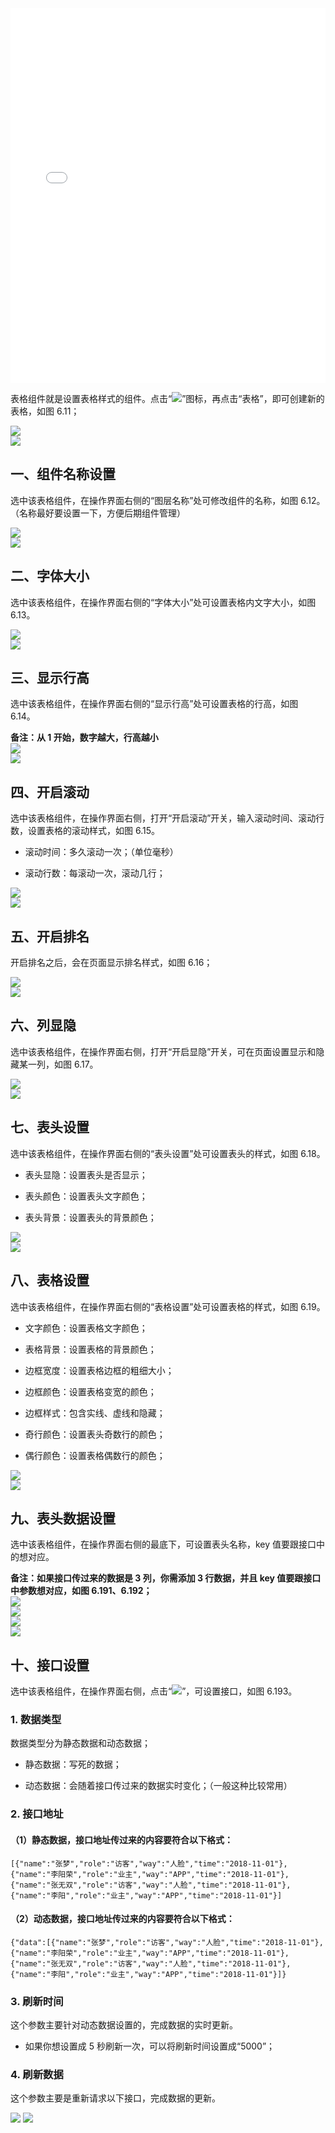 <iframe src="//player.bilibili.com/player.html?aid=385013567&bvid=BV1YZ4y1q7SP&cid=747212629&page=1&high_quality=1" scrolling="no" border="0" frameborder="no" framespacing="0" allowfullscreen="true" width="100%" height="600"> </iframe>

表格组件就是设置表格样式的组件。点击“![](https://img.kancloud.cn/e4/c1/e4c19480b992403fd3f915b50779c1f7_28x27.png)”图标，再点击“表格”，即可创建新的表格，如图 6.11；

![](https://img.kancloud.cn/38/9e/389e162733837ca1ab50e28782d65f84_814x533.png)  
![](https://img.kancloud.cn/64/b7/64b75769607c3fc5507ce1be6ce5853a_803x38.png)

## **一、组件名称设置**

选中该表格组件，在操作界面右侧的“图层名称”处可修改组件的名称，如图 6.12。（名称最好要设置一下，方便后期组件管理）

![](https://img.kancloud.cn/05/02/0502a2f63228fa8e14af2552f5f347e5_938x567.png)  
![](https://img.kancloud.cn/0b/8e/0b8e26b9215e0531a06df0708fb1ca28_802x39.png)

## **二、字体大小**

选中该表格组件，在操作界面右侧的“字体大小”处可设置表格内文字大小，如图 6.13。

![](https://img.kancloud.cn/cb/82/cb829cdf32ddd81b4719279ded348faa_960x552.png)  
![](https://img.kancloud.cn/61/5e/615ed5f9a3f8927efa4817b6e9fcf951_801x38.png)

## **三、显示行高**

选中该表格组件，在操作界面右侧的“显示行高”处可设置表格的行高，如图 6.14。

**备注：从 1 开始，数字越大，行高越小**  
![](https://img.kancloud.cn/cf/55/cf55b5d9b45c9c3d7bcadcedaf6bae06_950x545.png)  
![](https://img.kancloud.cn/ee/8c/ee8ca95062805ff42e2098c12504fa42_799x43.png)

## **四、开启滚动**

选中该表格组件，在操作界面右侧，打开“开启滚动”开关，输入滚动时间、滚动行数，设置表格的滚动样式，如图 6.15。

- 滚动时间：多久滚动一次；（单位毫秒）

- 滚动行数：每滚动一次，滚动几行；

![](https://img.kancloud.cn/ef/3b/ef3b35945baf45f47ce2dc8456e1e260_999x642.png)  
![](https://img.kancloud.cn/79/b9/79b91e747bd48c510a2adce8c97e0fef_798x41.png)

## **五、开启排名**

开启排名之后，会在页面显示排名样式，如图 6.16；

![](https://img.kancloud.cn/4d/4c/4d4c6e9f389afba19fad1f68964d0085_1045x634.png)  
![](https://img.kancloud.cn/07/15/0715543e5657c7293f58414df31e4844_803x42.png)

## **六、列显隐**

选中该表格组件，在操作界面右侧，打开“开启显隐”开关，可在页面设置显示和隐藏某一列，如图 6.17。

![](https://img.kancloud.cn/f5/84/f58448fc36078a7d0457382af415587f_1023x643.png)  
![](https://img.kancloud.cn/10/41/10416a0f5efa9ad4b9b800623d719d23_799x36.png)

## **七、表头设置**

选中该表格组件，在操作界面右侧的“表头设置”处可设置表头的样式，如图 6.18。

- 表头显隐：设置表头是否显示；

- 表头颜色：设置表头文字颜色；

- 表头背景：设置表头的背景颜色；

![](https://img.kancloud.cn/bc/df/bcdf433eea3c00f6f8c4b2e8131c3ac7_1002x433.png)  
![](https://img.kancloud.cn/b9/54/b9544525f3d76e565f140fed43cce51a_784x38.png)

## **八、表格设置**

选中该表格组件，在操作界面右侧的“表格设置”处可设置表格的样式，如图 6.19。

- 文字颜色：设置表格文字颜色；

- 表格背景：设置表格的背景颜色；

- 边框宽度：设置表格边框的粗细大小；

- 边框颜色：设置表格变宽的颜色；

- 边框样式：包含实线、虚线和隐藏；

- 奇行颜色：设置表头奇数行的颜色；

- 偶行颜色：设置表格偶数行的颜色；

![](https://img.kancloud.cn/52/2a/522a978ed45e5a1ccdc954cb79351758_1021x640.png)  
![](https://img.kancloud.cn/94/54/945467ffcee350a05474355d5bb77a80_795x39.png)

## **九、表头数据设置**

选中该表格组件，在操作界面右侧的最底下，可设置表头名称，key 值要跟接口中的想对应。

**备注：如果接口传过来的数据是 3 列，你需添加 3 行数据，并且 key 值要跟接口中参数想对应，如图 6.191、6.192；**  
![](https://img.kancloud.cn/e1/70/e170909c941408c949b4e6c78e5cf0ce_1042x418.png)  
![](https://img.kancloud.cn/2f/a2/2fa2512682e34ea3918ddd5dcade3f5f_796x44.png)  
![](https://img.kancloud.cn/59/f3/59f3fa68155639526459f15ddd5e995d_672x449.png)  
![](https://img.kancloud.cn/91/83/9183a3f104edd0eca541753e86673014_796x41.png)

## **十、接口设置**

选中该表格组件，在操作界面右侧，点击“![](https://img.kancloud.cn/e6/f9/e6f9502306b50d834fffeeb54025ae0e_305x54.png)”，可设置接口，如图 6.193。

### 1\. 数据类型

数据类型分为静态数据和动态数据；

- 静态数据：写死的数据；

- 动态数据：会随着接口传过来的数据实时变化；（一般这种比较常用）

### 2\. 接口地址

#### （1）静态数据，接口地址传过来的内容要符合以下格式：

```
[{"name":"张梦","role":"访客","way":"人脸","time":"2018-11-01"},{"name":"李阳荣","role":"业主","way":"APP","time":"2018-11-01"},{"name":"张无双","role":"访客","way":"人脸","time":"2018-11-01"},{"name":"李阳","role":"业主","way":"APP","time":"2018-11-01"}]

```

#### （2）动态数据，接口地址传过来的内容要符合以下格式：

```
{"data":[{"name":"张梦","role":"访客","way":"人脸","time":"2018-11-01"},{"name":"李阳荣","role":"业主","way":"APP","time":"2018-11-01"},{"name":"张无双","role":"访客","way":"人脸","time":"2018-11-01"},{"name":"李阳","role":"业主","way":"APP","time":"2018-11-01"}]}

```

### 3\. 刷新时间

这个参数主要针对动态数据设置的，完成数据的实时更新。

- 如果你想设置成 5 秒刷新一次，可以将刷新时间设置成“5000”；

### 4\. 刷新数据

这个参数主要是重新请求以下接口，完成数据的更新。

![](images/screenshot_1622423177460.png)
![](https://img.kancloud.cn/0a/a2/0aa2b906d56e58c8d26585bb3405c1d1_798x48.png)
